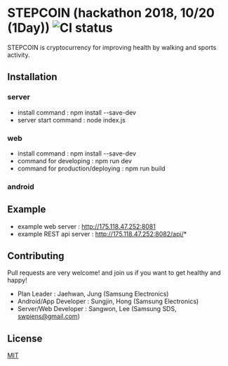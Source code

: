 # STEPCOIN (hackathon 2018, 10/20 (1Day)) ![CI status](https://img.shields.io/badge/build-passing-brightgreen.svg)
STEPCOIN is cryptocurrency for improving health by walking and sports activity.

## Installation
### server
- install command : npm install --save-dev
- server start command : node index.js

### web
- install command : npm install --save-dev
- command for developing : npm run dev
- command for production/deploying : npm run build

### android

## Example

* example web server : http://175.118.47.252:8081
* example REST api server : http://175.118.47.252:8082/api/*

## Contributing

Pull requests are very welcome! and join us if you want to get healthy and happy!
* Plan Leader : Jaehwan, Jung (Samsung Electronics)
* Android/App Developer : Sungjin, Hong (Samsung Electronics)
* Server/Web Developer : Sangwon, Lee (Samsung SDS, swpiens@gmail.com)

## License

[MIT](https://choosealicense.com/licenses/mit/)
